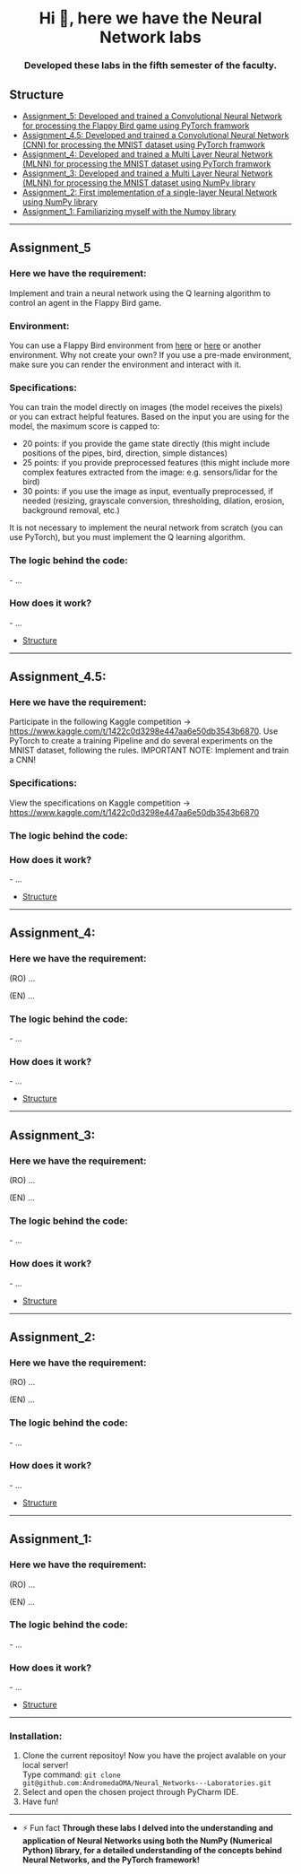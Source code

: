 <h1 align="center">Hi 👋, here we have the Neural Network labs</h1>
<h3 align="center">Developed these labs in the fifth semester of the faculty.</h3>


## Structure
* [Assignment_5: Developed and trained a Convolutional Neural Network for processing the Flappy Bird game using PyTorch framwork](#assignment_5)
* [Assignment_4.5: Developed and trained a Convolutional Neural Network (CNN) for processing the MNIST dataset using PyTorch framwork](#assignment-4-5)
* [Assignment_4: Developed and trained a Multi Layer Neural Network (MLNN) for processing the MNIST dataset using PyTorch framwork](#assignment-4)
* [Assignment_3: Developed and trained a Multi Layer Neural Network (MLNN) for processing the MNIST dataset using NumPy library](#assignment_3)
* [Assignment_2: First implementation of a single-layer Neural Network using NumPy library](#assignment_2)
* [Assignment_1: Familiarizing myself with the Numpy library](#assignment_1)


--------------------------------------------------------------------------------
## Assignment_5

<h3 align="left">Here we have the requirement:</h3>

Implement and train a neural network using the Q learning algorithm to control an agent in the Flappy Bird game.

<h3 align="left">Environment:</h3>

You can use a Flappy Bird environment from [here](https://pypi.org/project/flappy-bird-gymnasium/) or [here](https://github.com/Talendar/flappy-bird-gym) or another environment. Why not create your own? If you use a pre-made environment, make sure you can render the environment and interact with it.

<h3 align="left">Specifications:</h3>

You can train the model directly on images (the model receives the pixels) or you can extract helpful features. Based on the input you are using for the model, the maximum score is capped to:

- 20 points: if you provide the game state directly (this might include positions of the pipes, bird, direction, simple distances)
- 25 points: if you provide preprocessed features (this might include more complex features extracted from the image: e.g. sensors/lidar for the bird)
- 30 points: if you use the image as input, eventually preprocessed, if needed (resizing, grayscale conversion, thresholding, dilation, erosion, background removal, etc.)

It is not necessary to implement the neural network from scratch (you can use PyTorch), but you must implement the Q learning algorithm.

<h3 align="left">The logic behind the code:</h3>
  - ...

<h3 align="left">How does it work?</h3>
  - ...

* [Structure](#structure)

---

## Assignment_4.5:
<h3 align="left">Here we have the requirement:</h3>

Participate in the following Kaggle competition -> https://www.kaggle.com/t/1422c0d3298e447aa6e50db3543b6870.
Use PyTorch to create a training Pipeline and do several experiments on the MNIST dataset, following the rules. 
IMPORTANT NOTE: Implement and train a CNN!

<h3 align="left">Specifications:</h3>

View the specifications on Kaggle competition -> https://www.kaggle.com/t/1422c0d3298e447aa6e50db3543b6870

<h3 align="left">The logic behind the code:</h3>



<h3 align="left">How does it work?</h3>
  - ...

* [Structure](#structure)

---

## Assignment_4:
<h3 id="assignment-4" align="left">Here we have the requirement:</h3>
(RO) ...

(EN) ...

<h3 align="left">The logic behind the code:</h3>
  - ...

<h3 align="left">How does it work?</h3>
  - ...

* [Structure](#structure)

---

## Assignment_3:
<h3 align="left">Here we have the requirement:</h3>
(RO) ...

(EN) ...

<h3 align="left">The logic behind the code:</h3>
  - ...

<h3 align="left">How does it work?</h3>
  - ...

* [Structure](#structure)

---

## Assignment_2:
<h3 align="left">Here we have the requirement:</h3>
(RO) ...

(EN) ...

<h3 align="left">The logic behind the code:</h3>
  - ...

<h3 align="left">How does it work?</h3>
  - ...

* [Structure](#structure)

---

## Assignment_1:
<h3 align="left">Here we have the requirement:</h3>
(RO) ...

(EN) ...

<h3 align="left">The logic behind the code:</h3>
  - ...

<h3 align="left">How does it work?</h3>
  - ...

* [Structure](#structure)

---

<h3 align="left">Installation:</h3>

1. Clone the current repositoy! Now you have the project avalable on your local server!</br>
 Type command: ```git clone git@github.com:AndromedaOMA/Neural_Networks---Laboratories.git```
2. Select and open the chosen project through PyCharm IDE.
3. Have fun!
    
---

- ⚡ Fun fact **Through these labs I delved into the understanding and application of Neural Networks using both the NumPy (Numerical Python) library, for a detailed understanding of the concepts behind Neural Networks, and the PyTorch framework!**
